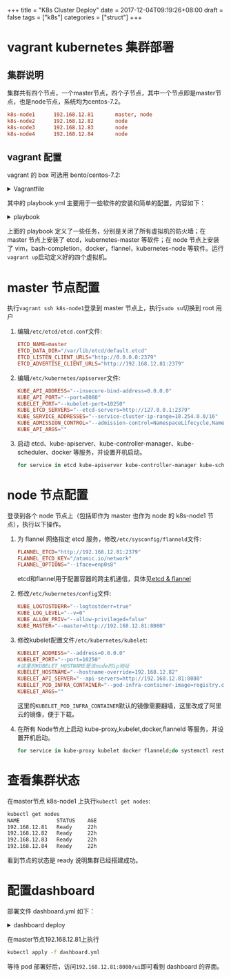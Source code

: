 +++
title = "K8s Cluster Deploy"
date = 2017-12-04T09:19:26+08:00
draft = false
tags = ["k8s"]
categories = ["struct"]
+++

# vagrant kubernetes 集群部署

## 集群说明

集群共有四个节点，一个master节点，四个子节点，其中一个节点即是master节点，也是node节点，系统均为centos-7.2。

```conf
k8s-node1      192.168.12.81       master, node
k8s-node2      192.168.12.82       node
k8s-node3      192.168.12.83       node
k8s-node4      192.168.12.84       node
```

## vagrant 配置

vagrant 的 box 可选用 bento/centos-7.2:

<details>
<summary>Vagrantfile</summary>

```ruby
# -*- mode: ruby -*-
# vi: set ft=ruby :

# All Vagrant configuration is done below. The "2" in Vagrant.configure
# configures the configuration version (we support older styles for
# backwards compatibility). Please don't change it unless you know what
# you're doing.
Vagrant.configure("2") do |config|
    (1..4).each do |i|
        config.vm.define "k8s-node#{i}" do |node|
            file_to_disk = "tmp/k8s_node#{i}_disk.vdi"
            node.vm.box = "centos-7.2"
            node.vm.hostname = "k8s-node#{i}"
            n = 80 +i
            node.vm.network "private_network", ip: "192.168.12.#{n}"
            node.vm.provider "virtualbox" do |vb|
                vb.name = "k8s-node#{i}"
                vb.cpus = 2
                vb.memory = 1024
            end
            node.vm.provision "ansible" do |ansible|
                ansible.playbook = "playbook.yml"
                ansible.groups = {
                "master" => ["k8s-node1"],
                "nodes" => (1..4).map {|j| "k8s-node#{j}"},
            }
            end
        end
    end
end
```
</details>

其中的 playbook.yml 主要用于一些软件的安装和简单的配置，内容如下：

<details>
<summary>playbook</summary>

```yaml
---
- hosts: all
  tasks:
    - name: install epel-release
      yum:
        name: epel-release
        state: latest
      become: true
    - name: stop & disable firewall
      shell: systemctl stop firewalld && systemctl disable firewalld
      become: true
- hosts: master
  tasks:
    - name: master install softwares
      yum:
        name={{item}}
        state=latest
      with_items:
        - etcd
        - kubernetes-master
      become: true
- hosts: nodes
  tasks:
    - name: nodes install softwares
      yum:
        name={{item}}
        state=latest
      with_items:
        - vim
        - bash-completion
        - docker
        - flannel
        - kubernetes-node
      become: true
```
</details>

上面的 playbook 定义了一些任务，分别是关闭了所有虚拟机的防火墙；在 master 节点上安装了 etcd，kubernetes-master 等软件；在 node 节点上安装了 vim，bash-completion，docker，flannel，kubernetes-node 等软件。运行`vagrant up`启动定义好的四个虚拟机。

# master 节点配置

执行`vagrant ssh k8s-node1`登录到 master 节点上，执行`sudo su`切换到 root 用户

1. 编辑`/etc/etcd/etcd.conf`文件:

    ```conf
    ETCD_NAME=master
    ETCD_DATA_DIR="/var/lib/etcd/default.etcd"
    ETCD_LISTEN_CLIENT_URLS="http://0.0.0.0:2379"
    ETCD_ADVERTISE_CLIENT_URLS="http://192.168.12.81:2379"
    ```

2. 编辑`/etc/kubernetes/apiserver`文件:

    ```conf
    KUBE_API_ADDRESS="--insecure-bind-address=0.0.0.0"
    KUBE_API_PORT="--port=8080"
    KUBELET_PORT="--kubelet-port=10250"
    KUBE_ETCD_SERVERS="--etcd-servers=http://127.0.0.1:2379"
    KUBE_SERVICE_ADDRESSES="--service-cluster-ip-range=10.254.0.0/16"
    KUBE_ADMISSION_CONTROL="--admission-control=NamespaceLifecycle,NamespaceExists,LimitRanger,SecurityContextDeny,ResourceQuota"
    KUBE_API_ARGS=""
    ```

3. 启动 etcd、kube-apiserver、kube-controller-manager、kube-scheduler、docker 等服务，并设置开机启动。

    ```bash
    for service in etcd kube-apiserver kube-controller-manager kube-scheduler docker; do systemctl restart $service;systemctl enable $service;systemctl status $service ; done
    ```

# node 节点配置

登录到各个 node 节点上（包括即作为 master 也作为 node 的 k8s-node1 节点），执行以下操作。

1. 为 flannel 网络指定 etcd 服务，修改`/etc/sysconfig/flanneld`文件:

    ```conf
    FLANNEL_ETCD="http://192.168.12.81:2379"
    FLANNEL_ETCD_KEY="/atomic.io/network"
    FLANNEL_OPTIONS="--iface=enp0s8"
    ```

    etcd和flannel用于配置容器的跨主机通信，具体见[etcd & flannel](./struct/etcd--flannel/)

2. 修改`/etc/kubernetes/config`文件:

    ```conf
    KUBE_LOGTOSTDERR="--logtostderr=true"
    KUBE_LOG_LEVEL="--v=0"
    KUBE_ALLOW_PRIV="--allow-privileged=false"
    KUBE_MASTER="--master=http://192.168.12.81:8080"
    ```
    
3. 修改kubelet配置文件`/etc/kubernetes/kubelet`:

    ```conf
    KUBELET_ADDRESS="--address=0.0.0.0"
    KUBELET_PORT="--port=10250"
    #这里的KUBELET_HOSTNAME是该node的ip地址
    KUBELET_HOSTNAME="--hostname-override=192.168.12.82"
    KUBELET_API_SERVER="--api-servers=http://192.168.12.81:8080"
    KUBELET_POD_INFRA_CONTAINER="--pod-infra-container-image=registry.cn-hangzhou.aliyuncs.com/architect/pod-infrastructure"
    KUBELET_ARGS=""
    ```

    这里的`KUBELET_POD_INFRA_CONTAINER`默认的镜像需要翻墙，这里改成了阿里云的镜像，便于下载。

4. 在所有 Node节点上启动 kube-proxy,kubelet,docker,flanneld 等服务，并设置开机启动。

    ```bash
    for service in kube-proxy kubelet docker flanneld;do systemctl restart $service;systemctl enable $service;systemctl status $service; done
    ```

# 查看集群状态

在master节点 k8s-node1 上执行`kubectl get nodes`:

```bash
kubectl get nodes
NAME            STATUS    AGE
192.168.12.81   Ready     22h
192.168.12.82   Ready     22h
192.168.12.83   Ready     22h
192.168.12.84   Ready     22h
```

看到节点的状态是 ready 说明集群已经搭建成功。

# 配置dashboard

部署文件 dashboard.yml 如下：

<details>
<summary>dashboard deploy</summary>

```yml
---
apiVersion: extensions/v1beta1
kind: Deployment
metadata:
  name: kubernetes-dashboard-v1.7.1
  namespace: kube-system
spec:
  replicas: 1
  template:
    metadata:
      labels:
        k8s-app: kubernetes-dashboard
        version: v1.7.1
        kubernetes.io/cluster-service: "true"
    spec:
      containers:
      - name: kubernetes-dashboard
        image: registry.cn-hangzhou.aliyuncs.com/google-containers/kubernetes-dashboard-amd64
        resources:
          limits:
            cpu: 100m
            memory: 50Mi
          requests:
            cpu: 100m
            memory: 50Mi
        ports:
        - containerPort: 9090
        args:
         -  --apiserver-host=http://192.168.12.81:8080
        livenessProbe:
          httpGet:
            path: /
            port: 9090
          initialDelaySeconds: 30
          timeoutSeconds: 30
---
apiVersion: v1
kind: Service
metadata:
  name: kubernetes-dashboard
  namespace: kube-system
  labels:
    k8s-app: kubernetes-dashboard
    kubernetes.io/cluster-service: "true"
spec:
  selector:
    k8s-app: kubernetes-dashboard
  ports:
  - port: 80
    targetPort: 9090
```
</details>

在master节点192.168.12.81上执行

```bash
kubectl apply -f dashboard.yml
```

等待 pod 部署好后，访问`192.168.12.81:8080/ui`即可看到 dashboard 的界面。
